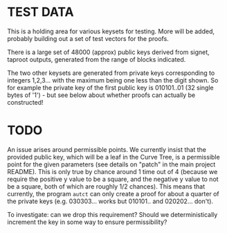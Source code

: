 TEST DATA
=======

This is a holding area for various keysets for testing. More will be added, probably building out a set of test vectors for the proofs.

There is a large set of 48000 (approx) public keys derived from signet, taproot outputs, generated from the range of blocks indicated.

The two other keysets are generated from private keys corresponding to integers 1,2,3... with the maximum being one less than the digit shown. So for example the private key of the first public key is 010101..01 (32 single bytes of '1') - but see below about whether proofs can actually be constructed!

TODO
====

An issue arises around permissible points. We currently insist that the provided public key, which will be a leaf in the Curve Tree, is a permissible point for the given parameters (see details on "patch" in the main project README). This is only true by chance around 1 time out of 4 (because we require the positive y value to be a square, and the negative y value to not be a square, both of which are roughly 1/2 chances). This means that currently, the program `autct` can only create a proof for about a quarter of the private keys (e.g. 030303... works but 010101.. and 020202... don't).

 To investigate: can we drop this requirement? Should we deterministically increment the key in some way to ensure permissibility?
